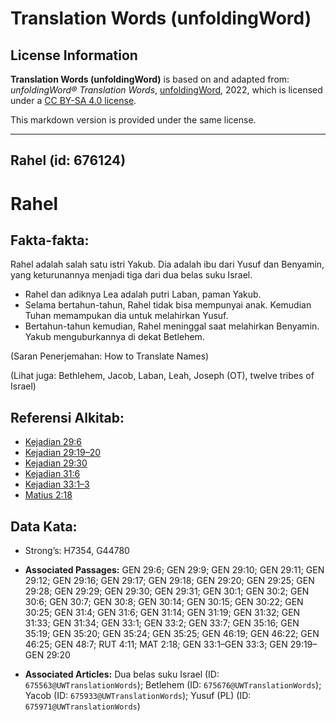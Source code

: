# Translation Words (unfoldingWord)

## License Information

**Translation Words (unfoldingWord)** is based on and adapted from: _unfoldingWord® Translation Words_, [unfoldingWord](https://unfoldingword.org/utw), 2022, which is licensed under a [CC BY-SA 4.0 license](https://creativecommons.org/licenses/by-sa/4.0/legalcode.en).

This markdown version is provided under the same license.



--------------------------------

## Rahel (id: 676124)

Rahel
=====

Fakta\-fakta:
-------------

Rahel adalah salah satu istri Yakub. Dia adalah ibu dari Yusuf dan Benyamin, yang keturunannya menjadi tiga dari dua belas suku Israel.

* Rahel dan adiknya Lea adalah putri Laban, paman Yakub.
* Selama bertahun\-tahun, Rahel tidak bisa mempunyai anak. Kemudian Tuhan memampukan dia untuk melahirkan Yusuf.
* Bertahun\-tahun kemudian, Rahel meninggal saat melahirkan Benyamin. Yakub menguburkannya di dekat Betlehem.

(Saran Penerjemahan: How to Translate Names)

(Lihat juga: Bethlehem, Jacob, Laban, Leah, Joseph (OT), twelve tribes of Israel)

Referensi Alkitab:
------------------

* [Kejadian 29:6](https://ref.ly/Gen29:6)
* [Kejadian 29:19–20](https://ref.ly/Gen29:19-Gen29:20)
* [Kejadian 29:30](https://ref.ly/Gen29:30)
* [Kejadian 31:6](https://ref.ly/Gen31:6)
* [Kejadian 33:1–3](https://ref.ly/Gen33:1-Gen33:3)
* [Matius 2:18](https://ref.ly/Matt2:18)

Data Kata:
----------

* Strong’s: H7354, G44780

* **Associated Passages:** GEN 29:6; GEN 29:9; GEN 29:10; GEN 29:11; GEN 29:12; GEN 29:16; GEN 29:17; GEN 29:18; GEN 29:20; GEN 29:25; GEN 29:28; GEN 29:29; GEN 29:30; GEN 29:31; GEN 30:1; GEN 30:2; GEN 30:6; GEN 30:7; GEN 30:8; GEN 30:14; GEN 30:15; GEN 30:22; GEN 30:25; GEN 31:4; GEN 31:6; GEN 31:14; GEN 31:19; GEN 31:32; GEN 31:33; GEN 31:34; GEN 33:1; GEN 33:2; GEN 33:7; GEN 35:16; GEN 35:19; GEN 35:20; GEN 35:24; GEN 35:25; GEN 46:19; GEN 46:22; GEN 46:25; GEN 48:7; RUT 4:11; MAT 2:18; GEN 33:1–GEN 33:3; GEN 29:19–GEN 29:20
* **Associated Articles:** Dua belas suku Israel (ID: `675563@UWTranslationWords`); Betlehem (ID: `675676@UWTranslationWords`); Yacob (ID: `675933@UWTranslationWords`); Yusuf (PL) (ID: `675971@UWTranslationWords`)

